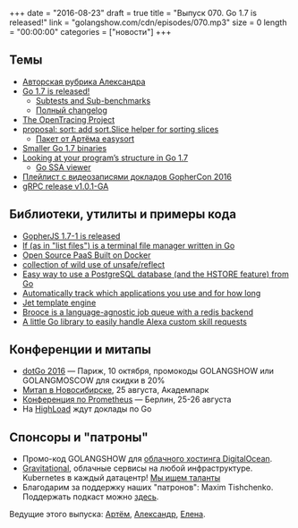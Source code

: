 +++
date = "2016-08-23"
draft = true
title = "Выпуск 070. Go 1.7 is released!"
link = "golangshow.com/cdn/episodes/070.mp3"
size = 0
length = "00:00:00"
categories = ["новости"]
+++

## Темы

- [Авторская рубрика Александра](https://github.com/LK4D4/report/blob/master/reports/golang-aug18-go17-release.md)
- [Go 1.7 is released!](https://blog.golang.org/go1.7)
  - [Subtests and Sub-benchmarks](https://golang.org/pkg/testing/#hdr-Subtests_and_Sub_benchmarks)
  - [Полный changelog](https://golang.org/doc/go1.7)
- [The OpenTracing Project](http://opentracing.io/)
- [proposal: sort: add sort.Slice helper for sorting slices](https://github.com/golang/go/issues/16721)
  - [Пакет от Артёма easysort](https://github.com/miolini/easysort)
- [Smaller Go 1.7 binaries](https://blog.golang.org/go1.7-binary-size)
- [Looking at your program’s structure in Go 1.7](https://pauladamsmith.com/blog/2016/08/go-1.7-ssa.html)
  - [Go SSA viewer](https://golang-ssaview.herokuapp.com/)
- [Плейлист с видеозаписями докладов GopherCon 2016](https://www.youtube.com/playlist?list=PL2ntRZ1ySWBdliXelGAItjzTMxy2WQh0P)
- [gRPC release v1.0.1-GA](https://github.com/grpc/grpc-go/releases/tag/v1.0.1-GA)

## Библиотеки, утилиты и примеры кода

- [GopherJS 1.7-1 is released](http://www.gopherjs.org/blog/2016/08/21/gopherjs-1.7-1-release/)
- [lf (as in "list files") is a terminal file manager written in Go](https://github.com/gokcehan/lf)
- [Open Source PaaS Built on Docker](https://github.com/ooyala/atlantis)
- [collection of wild use of unsafe/reflect](https://github.com/darkgopher/dark)
- [Easy way to use a PostgreSQL database (and the HSTORE feature) from Go](https://github.com/xyproto/simplehstore)
- [Automatically track which applications you use and for how long](https://github.com/sourcegraph/thyme)
- [Jet template engine](https://github.com/CloudyKit/jet)
- [Brooce is a language-agnostic job queue with a redis backend](https://github.com/SergeyTsalkov/brooce)
- [A little Go library to easily handle Alexa custom skill requests](https://github.com/b00giZm/golexa)

## Конференции и митапы

- [dotGo 2016](http://www.dotgo.eu) — Париж, 10 октября, промокоды GOLANGSHOW или GOLANGMOSCOW для скидки в 20%
- [Митап в Новосибирске](https://golang-nsk.party/), 25 августа, Академпарк
- [Конференция по Prometheus](https://promcon.io/) — Берлин, 25-26 августа
- На [HighLoad](http://www.highload.ru/) ждут доклады по Go

## Спонсоры и "патроны"

- Промо-код GOLANGSHOW для [облачного хостинга DigitalOcean](https://www.digitalocean.com/?utm_campaign=golangshow&utm_medium=podcast&refcode=63eedb038a3e).
- [Gravitational](http://gravitational.com), облачные сервисы на любой инфраструктуре. Kubernetes в каждый датацентр! [Мы ищем таланты](https://github.com/gravitational/careers)
- Благодарим за поддержку наших "патронов": Maxim Tishchenko. Поддержать подкаст можно [здесь](https://www.patreon.com/golangshow).

Ведущие этого выпуска: [Артём](https://twitter.com/miolini), [Александр](https://twitter.com/LK4D4math), [Елена](https://twitter.com/webdeva).
